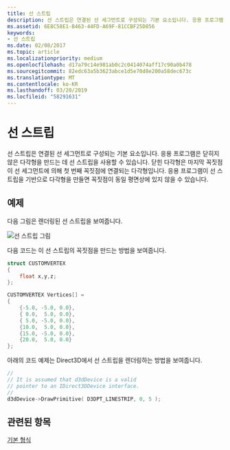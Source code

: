 ```yaml
---
title: 선 스트립
description: 선 스트립은 연결된 선 세그먼트로 구성되는 기본 요소입니다. 응용 프로그램은 닫히지 않은 다각형을 만드는 데 선 스트립을 사용할 수 있습니다. 닫힌 다각형은 마지막 꼭짓점이 선 세그먼트에 의해 첫 번째 꼭짓점에 연결되는 다각형입니다.
ms.assetid: 6E8C58E1-B463-44FD-A69F-81CCBF25D856
keywords:
- 선 스트립
ms.date: 02/08/2017
ms.topic: article
ms.localizationpriority: medium
ms.openlocfilehash: d17a79c14e981ab0c2c0414074aff17c90a0b478
ms.sourcegitcommit: 82edc63a5b3623abce1d5e70d8e200a58dec673c
ms.translationtype: MT
ms.contentlocale: ko-KR
ms.lasthandoff: 03/20/2019
ms.locfileid: "58291631"
---
```

# <a name="line-strips"></a>선 스트립

선 스트립은 연결된 선 세그먼트로 구성되는 기본 요소입니다. 응용 프로그램은 닫히지 않은 다각형을 만드는 데 선 스트립을 사용할 수 있습니다. 닫힌 다각형은 마지막 꼭짓점이 선 세그먼트에 의해 첫 번째 꼭짓점에 연결되는 다각형입니다. 응용 프로그램이 선 스트립을 기반으로 다각형을 만들면 꼭짓점이 동일 평면상에 있지 않을 수 있습니다.

## <a name="span-idexamplespanspan-idexamplespanspan-idexamplespanexample"></a><span id="Example"></span><span id="example"></span><span id="EXAMPLE"></span>예제


다음 그림은 렌더링된 선 스트립을 보여줍니다.

![선 스트립 그림](images/linstrip.gif)

다음 코드는 이 선 스트립의 꼭짓점을 만드는 방법을 보여줍니다.

```cpp
struct CUSTOMVERTEX
{
    float x,y,z;
};

CUSTOMVERTEX Vertices[] = 
{
    {-5.0, -5.0, 0.0},
    { 0.0,  5.0, 0.0},
    { 5.0, -5.0, 0.0},
    {10.0,  5.0, 0.0},
    {15.0, -5.0, 0.0},
    {20.0,  5.0, 0.0}
};
```

아래의 코드 예제는 Direct3D에서 선 스트립을 렌더링하는 방법을 보여줍니다.

```cpp
//
// It is assumed that d3dDevice is a valid
// pointer to an IDirect3DDevice interface.
//
d3dDevice->DrawPrimitive( D3DPT_LINESTRIP, 0, 5 );
```

## <a name="span-idrelated-topicsspanrelated-topics"></a><span id="related-topics"></span>관련된 항목


[기본 형식](primitives.md)

 

 




